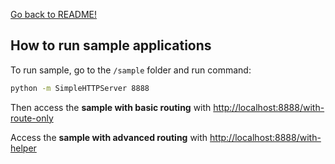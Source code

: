 [Go back to README!](../README)

How to run sample applications
------------------------------
To run sample, go to the `/sample` folder and run command:

```sh
python -m SimpleHTTPServer 8888
```

Then access the **sample with basic routing** with
 [http://localhost:8888/with-route-only](http://localhost:8888/with-route-only)

Access the **sample with advanced routing** with
 [http://localhost:8888/with-helper](http://localhost:8888/with-helper)

